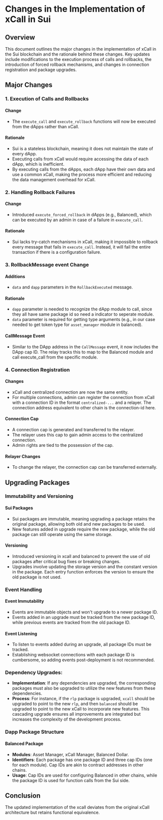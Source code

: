 # Changes in the Implementation of xCall in Sui

## Overview

This document outlines the major changes in the implementation of xCall in the Sui blockchain and the rationale behind these changes. Key updates include modifications to the execution process of calls and rollbacks, the introduction of forced rollback mechanisms, and changes in connection registration and package upgrades.

## Major Changes

### 1. Execution of Calls and Rollbacks

#### Change
- The `execute_call` and `execute_rollback` functions will now be executed from the dApps rather than xCall.

#### Rationale
- Sui is a stateless blockchain, meaning it does not maintain the state of every dApp.
- Executing calls from xCall would require accessing the data of each dApp, which is inefficient.
- By executing calls from the dApps, each dApp have their own data and use a common xCall, making the process more efficient and reducing the data management overhead for xCall.

### 2. Handling Rollback Failures

#### Change
- Introduced `execute_forced_rollback` in dApps (e.g., Balanced), which can be executed by an admin in case of a failure in `execute_call`.

#### Rationale
- Sui lacks try-catch mechanisms in xCall, making it impossible to rollback every message that fails in `execute_call`. Instead, it will fail the entire transaction if there is a configuration failure.

### 3. RollbackMessage event Change

#### Additions
- `data` and `dapp` parameters in the `RollbackExecuted` message.

#### Rationale
- `dapp` parameter is needed to recognize the dApp module to call, since they all have same package id so need a indicator to seperate module.
- `data` parameter is required for getting type arguments (e.g., in our case needed to get token type for `asset_manager` module in balanced).

#### CallMessage Event

- Similar to the DApp address in the `CallMessage` event, it now includes the DApp cap ID. The relay tracks this to map to the Balanced module and call execute_call from the specific module.

### 4. Connection Registration

#### Changes
- xCall and centralized connection are now the same entity.
- For multiple connections, admin can register the connection from xCall with a connection ID in the format `centralized-...` and a relayer. The connection address equivalent to other chain is the connection-id here.

#### Connection Cap
- A connection cap is generated and transferred to the relayer.
- The relayer uses this cap to gain admin access to the centralized connection.
- Admin rights are tied to the possession of the cap.

#### Relayer Changes
- To change the relayer, the connection cap can be transferred externally.

## Upgrading Packages

### Immutability and Versioning

#### Sui Packages
- Sui packages are immutable, meaning upgrading a package retains the original package, allowing both old and new packages to be used.
- New features added in upgrade require the new package, while the old package can still operate using the same storage.

#### Versioning
- Introduced versioning in xcall and balanced to prevent the use of old packages after critical bug fixes or breaking changes.
-  Upgrades involve updating the storage version and the constant version in the package. Each entry function enforces the version to ensure the old package is not used.

### Event Handling

#### Event Immutability
- Events are immutable objects and won't upgrade to a newer package ID.
- Events added in an upgrade must be tracked from the new package ID, while previous events are tracked from the old package ID.

#### Event Listening
- To listen to events added during an upgrade, all package IDs must be tracked.
- Establishing websocket connections with each package ID is cumbersome, so adding events post-deployment is not recommended.

### Dependency Upgrades:
   - **Implementation**: If any dependencies are upgraded, the corresponding packages must also be upgraded to utilize the new features from these dependencies.
   - **Process**: For instance, if the `rlp` package is upgraded, `xcall` should be upgraded to point to the new `rlp`, and then `balanced` should be upgraded to point to the new xCall to incorporate new features. This cascading upgrade ensures all improvements are integrated but increases the complexity of the development process.

### Dapp Package Structure

#### Balanced Package
- **Modules**: Asset Manager, xCall Manager, Balanced Dollar.
- **Identifiers**: Each package has one package ID and three cap IDs (one for each module). Cap IDs are akin to contract addresses in other chains.
- **Usage**: Cap IDs are used for configuring Balanced in other chains, while the package ID is used for function calls from the Sui side.

## Conclusion

The updated implementation of the xcall deviates from the original xCall architecture but retains functional equivalence. 

